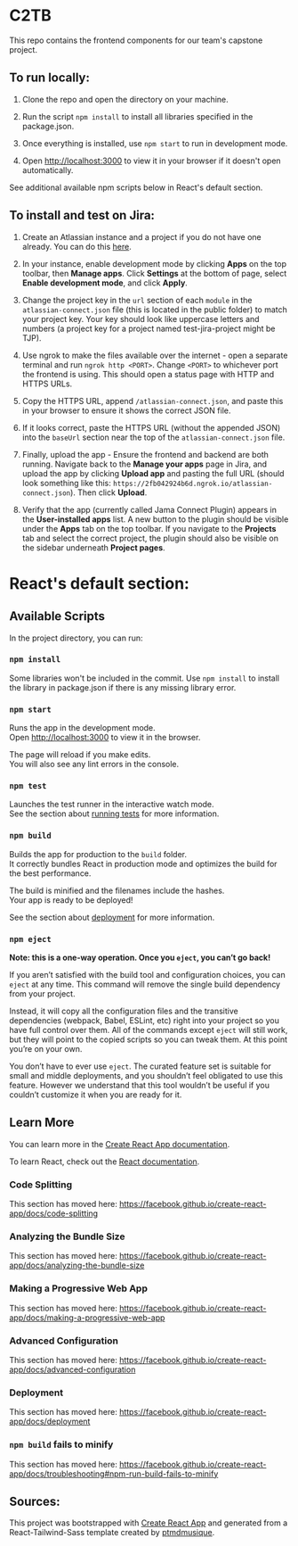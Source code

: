 C2TB
====

This repo contains the frontend components for our team's capstone project.

To run locally:
-------

1. Clone the repo and open the directory on your machine.

2. Run the script `npm install` to install all libraries specified in the package.json.

3. Once everything is installed, use `npm start` to run in development mode. 

4. Open [http://localhost:3000](http://localhost:3000) to view it in your browser if it doesn't open automatically.

See additional available npm scripts below in React's default section.


To install and test on Jira:
-------

1. Create an Atlassian instance and a project if you do not have one already. You can do this [here](http://go.atlassian.com/cloud-dev).

2. In your instance, enable development mode by clicking **Apps** on the top toolbar, then **Manage apps**. Click **Settings** at the bottom of page, select **Enable development mode**, and click **Apply**.

3. Change the project key in the `url` section of each `module` in the `atlassian-connect.json` file (this is located in the public folder) to match your project key. Your key should look like uppercase letters and numbers (a project key for a project named test-jira-project might be TJP).

4. Use ngrok to make the files available over the internet - open a separate terminal and run `ngrok http <PORT>`. Change `<PORT>` to whichever port the frontend is using. This should open a status page with HTTP and HTTPS URLs. 

5. Copy the HTTPS URL, append `/atlassian-connect.json`, and paste this in your browser to ensure it shows the correct JSON file. 

6. If it looks correct, paste the HTTPS URL (without the appended JSON) into the `baseUrl` section near the top of the `atlassian-connect.json` file.

7. Finally, upload the app - Ensure the frontend and backend are both running. Navigate back to the **Manage your apps** page in Jira, and upload the app by clicking **Upload app** and pasting the full URL (should look something like this: `https://2fb042924b6d.ngrok.io/atlassian-connect.json`). Then click **Upload**.

8. Verify that the app (currently called Jama Connect Plugin) appears in the **User-installed apps** list. A new button to the plugin should be visible under the **Apps** tab on the top toolbar. If you navigate to the **Projects** tab and select the correct project, the plugin should also be visible on the sidebar underneath **Project pages**.



# React's default section:
## Available Scripts

In the project directory, you can run:

### `npm install`
Some libraries won't be included in the commit. Use `npm install` to install the library in package.json if there is any missing library error.

### `npm start`

Runs the app in the development mode.<br />
Open [http://localhost:3000](http://localhost:3000) to view it in the browser.

The page will reload if you make edits.<br />
You will also see any lint errors in the console.

### `npm test`

Launches the test runner in the interactive watch mode.<br />
See the section about [running tests](https://facebook.github.io/create-react-app/docs/running-tests) for more information.

### `npm build`

Builds the app for production to the `build` folder.<br />
It correctly bundles React in production mode and optimizes the build for the best performance.

The build is minified and the filenames include the hashes.<br />
Your app is ready to be deployed!

See the section about [deployment](https://facebook.github.io/create-react-app/docs/deployment) for more information.

### `npm eject`

**Note: this is a one-way operation. Once you `eject`, you can’t go back!**

If you aren’t satisfied with the build tool and configuration choices, you can `eject` at any time. This command will remove the single build dependency from your project.

Instead, it will copy all the configuration files and the transitive dependencies (webpack, Babel, ESLint, etc) right into your project so you have full control over them. All of the commands except `eject` will still work, but they will point to the copied scripts so you can tweak them. At this point you’re on your own.

You don’t have to ever use `eject`. The curated feature set is suitable for small and middle deployments, and you shouldn’t feel obligated to use this feature. However we understand that this tool wouldn’t be useful if you couldn’t customize it when you are ready for it.

## Learn More

You can learn more in the [Create React App documentation](https://facebook.github.io/create-react-app/docs/getting-started).

To learn React, check out the [React documentation](https://reactjs.org/).

### Code Splitting

This section has moved here: https://facebook.github.io/create-react-app/docs/code-splitting

### Analyzing the Bundle Size

This section has moved here: https://facebook.github.io/create-react-app/docs/analyzing-the-bundle-size

### Making a Progressive Web App

This section has moved here: https://facebook.github.io/create-react-app/docs/making-a-progressive-web-app

### Advanced Configuration

This section has moved here: https://facebook.github.io/create-react-app/docs/advanced-configuration

### Deployment

This section has moved here: https://facebook.github.io/create-react-app/docs/deployment

### `npm build` fails to minify

This section has moved here: https://facebook.github.io/create-react-app/docs/troubleshooting#npm-run-build-fails-to-minify


Sources:
--------

This project was bootstrapped with [Create React App](https://github.com/facebook/create-react-app) and generated from a React-Tailwind-Sass template created by [ptmdmusique](https://github.com/ptmdmusique/react-tailwind-sass-template).